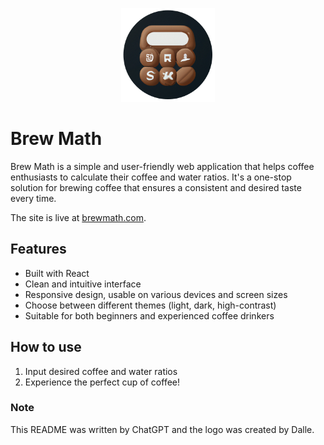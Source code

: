 <p align="center">
    <a href="https://brewmath.com" target="_blank">
        <img src="https://github.com/cgbur/brew-math/blob/main/public/logo.png?raw=true" height="150px">
    </a>
</p>

# Brew Math

Brew Math is a simple and user-friendly web application that helps coffee enthusiasts to calculate their coffee and water ratios. It's a one-stop solution for brewing coffee that ensures a consistent and desired taste every time.

The site is live at [brewmath.com](https://brewmath.com).

## Features

- Built with React
- Clean and intuitive interface
- Responsive design, usable on various devices and screen sizes
- Choose between different themes (light, dark, high-contrast)
- Suitable for both beginners and experienced coffee drinkers

## How to use

1. Input desired coffee and water ratios
2. Experience the perfect cup of coffee!

### Note

This README was written by ChatGPT and the logo was created by Dalle.
